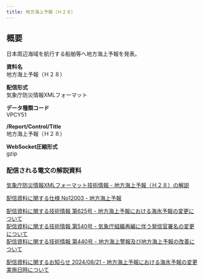 ```yaml
---
title: 地方海上予報（Ｈ２８）
---
```


## 概要
日本周辺海域を航行する船舶等へ地方海上予報を発表。

**資料名** <br/>
 地方海上予報（Ｈ２８）
 
**配信形式** <br/>
 気象庁防災情報XMLフォーマット

**データ種類コード** <br/>
 VPCY51

**/Report/Control/Title** <br/>
 地方海上予報（Ｈ２８）
 
**WebSocket圧縮形式** <br/>
 gzip

### 配信される電文の解説資料
[気象庁防災情報XMLフォーマット技術情報 - 地方海上予報（Ｈ２８）の解説](https://dmdata.jp/docs/jma/manual/0331-0331.pdf)
 
 
[配信資料に関する仕様 No12003 - 地方海上予報](https://www.data.jma.go.jp/suishin/shiyou/pdf/no12003)


[配信資料に関する技術情報 第625号 - 地方海上予報における海氷予報の変更について](https://dmdata.jp/docs/jma/technical/625.pdf) <br/>
[配信資料に関する技術情報 第540号 - 気象庁組織再編に伴う発信官署名の変更について](https://dmdata.jp/docs/jma/technical/540.pdf) <br/>
[配信資料に関する技術情報 第440号 - 地方海上警報及び地方海上予報の改善について](https://dmdata.jp/docs/jma/technical/440.pdf)


[配信資料に関するお知らせ 2024/08/21 - 地方海上予報における海氷予報の変更実施日時について](https://dmdata.jp/docs/jma/notice/20240821a.pdf)
